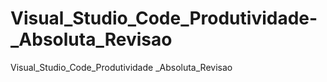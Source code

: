 # Visual_Studio_Code_Produtividade-_Absoluta_Revisao
Visual_Studio_Code_Produtividade _Absoluta_Revisao
